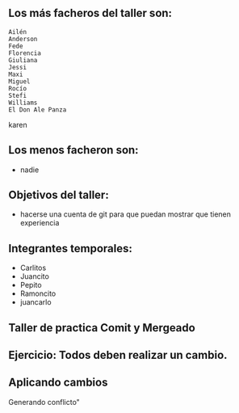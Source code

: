 ## Los más facheros del taller son:

    Ailén
    Anderson
    Fede
    Florencia
    Giuliana
    Jessi
    Maxi
    Miguel
    Rocío
    Stefi
    Williams
    El Don Ale Panza
karen 



## Los menos facheron son:
* nadie


## Objetivos del taller:
 * hacerse una cuenta de git para que puedan mostrar que tienen experiencia
 
## Integrantes temporales:
* Carlitos
* Juancito
* Pepito
* Ramoncito
* juancarlo

## Taller de practica Comit y Mergeado
## Ejercicio: Todos deben realizar un cambio. 
## Aplicando cambios

Generando conflicto"
